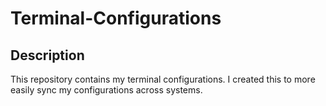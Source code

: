 # Terminal-Configurations

## Description
This repository contains my terminal configurations. I created this to more easily sync my configurations across systems.
